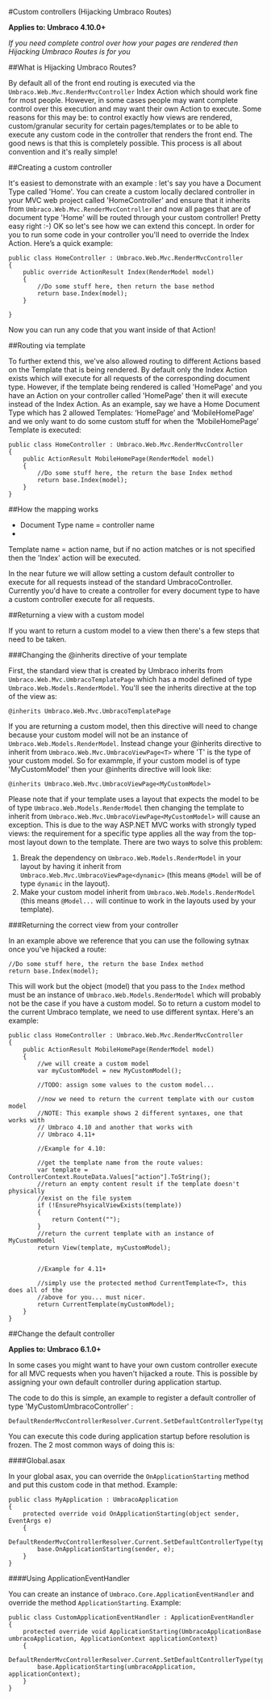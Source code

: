 #Custom controllers (Hijacking Umbraco Routes)

**Applies to: Umbraco 4.10.0+**

_If you need complete control over how your pages are rendered then Hijacking Umbraco Routes is for you_

##What is Hijacking Umbraco Routes?

By default all of the front end routing is executed via the `Umbraco.Web.Mvc.RenderMvcController` Index Action which should work fine for most people. However, in some cases people may want complete control over this execution and may  want their own Action to execute. Some reasons for this may be: to control exactly how views are rendered, custom/granular security for certain pages/templates or to be able to execute any custom code in the controller that renders the front end. The good news is that this is completely possible. This process is all about convention and it's really simple!

##Creating a custom controller

 It's easiest to demonstrate with an example : let's say you have a Document Type called 'Home'.  You can create a custom locally declared controller in your MVC web project called 'HomeController' and ensure that it inherits from `Umbraco.Web.Mvc.RenderMvcController` and now all pages that are of document type 'Home' will be routed through your custom controller! Pretty easy right :-)
OK so let's see how we can extend this concept. In order for you to run some code in your controller you'll need to override the Index Action. Here’s a quick example:

	public class HomeController : Umbraco.Web.Mvc.RenderMvcController
	{
	    public override ActionResult Index(RenderModel model)
	    {
	        //Do some stuff here, then return the base method
	        return base.Index(model);
	    }

	}
Now you can run any code that you want inside of that Action!

##Routing via template

To further extend this, we've also allowed routing to different Actions based on the Template that is being rendered. By default only the Index Action exists which will execute for all requests of the corresponding document type. However, if the template being rendered is called 'HomePage' and you have an Action on your controller called 'HomePage' then it will execute instead of the Index Action. As an example, say we have a Home Document Type which has 2 allowed Templates: ‘HomePage’ and ‘MobileHomePage’ and we only want to do some custom stuff for when the ‘MobileHomePage’ Template is executed:

	public class HomeController : Umbraco.Web.Mvc.RenderMvcController
	{
	    public ActionResult MobileHomePage(RenderModel model)
	    {
	        //Do some stuff here, the return the base Index method
	        return base.Index(model);
	    }
	}

##How the mapping works

* Document Type name = controller name
* 
Template name = action name, but if no action matches or is not specified then the 'Index' action will be executed.

In the near future we will allow setting a custom default controller to execute for all requests instead of the standard UmbracoController. Currently you'd have to create a controller for every document type to have a custom controller execute for all requests.

##Returning a view with a custom model

If you want to return a custom model to a view then there's a few steps that need to be taken. 

###Changing the @inherits directive of your template

First, the standard view that is created by Umbraco inherits from `Umbraco.Web.Mvc.UmbracoTemplatePage` which has a model defined of type `Umbraco.Web.Models.RenderModel`. You'll see the inherits directive at the top of the view as:

	@inherits Umbraco.Web.Mvc.UmbracoTemplatePage

If you are returning a custom model, then this directive will need to change because your custom model will not be an instance of `Umbraco.Web.Models.RenderModel`. Instead change your @inherits directive to inherit from `Umbraco.Web.Mvc.UmbracoViewPage<T>` where 'T' is the type of your custom model. So for exammple, if your custom model is of type 'MyCustomModel' then your @inherits directive will look like:

	@inherits Umbraco.Web.Mvc.UmbracoViewPage<MyCustomModel>

Please note that if your template uses a layout that expects the model to be of type `Umbraco.Web.Models.RenderModel` then changing the template to inherit from `Umbraco.Web.Mvc.UmbracoViewPage<MyCustomModel>` will cause an exception. This is due to the way ASP.NET MVC works with strongly typed views: the requirement for a specific type applies all the way from the top-most layout down to the template. There are two ways to solve this problem:

1. Break the dependency on `Umbraco.Web.Models.RenderModel` in your layout by having it inherit from `Umbraco.Web.Mvc.UmbracoViewPage<dynamic>` (this means `@Model` will be of type `dynamic` in the layout).
2. Make your custom model inherit from `Umbraco.Web.Models.RenderModel` (this means `@Model...` will continue to work in the layouts used by your template).

###Returning the correct view from your controller

In an example above we reference that you can use the following sytnax once you've hijacked a route:

	//Do some stuff here, the return the base Index method
    return base.Index(model);

This will work but the object (model) that you pass to the `Index` method must be an instance of `Umbraco.Web.Models.RenderModel` which will probably not be the case if you have a custom model. So to return a custom model to the current Umbraco template, we need to use different syntax. Here's an example:

	public class HomeController : Umbraco.Web.Mvc.RenderMvcController
	{
	    public ActionResult MobileHomePage(RenderModel model)
	    {
	        //we will create a custom model
			var myCustomModel = new MyCustomModel();

			//TODO: assign some values to the custom model...
			
			//now we need to return the current template with our custom model        
			//NOTE: This example shows 2 different syntaxes, one that works with 
			// Umbraco 4.10 and another that works with 
			// Umbraco 4.11+
			
			//Example for 4.10:
			
			//get the template name from the route values:
			var template = ControllerContext.RouteData.Values["action"].ToString();
			//return an empty content result if the template doesn't physically 
			//exist on the file system
			if (!EnsurePhsyicalViewExists(template))
			{
				return Content("");
			}
			//return the current template with an instance of MyCustomModel
			return View(template, myCustomModel);


			//Example for 4.11+
			
			//simply use the protected method CurrentTemplate<T>, this does all of the
			//above for you... must nicer.
			return CurrentTemplate(myCustomModel);
	    }
	}

##Change the default controller

**Applies to: Umbraco 6.1.0+**

In some cases you might want to have your own custom controller execute for all MVC requests when you haven't hijacked a route. This is possible by assigning your own default controller during application startup.

The code to do this is simple, an example to register a default controller of type 'MyCustomUmbracoController' :

	DefaultRenderMvcControllerResolver.Current.SetDefaultControllerType(typeof(MyCustomUmbracoController));

You can execute this code during application startup before resolution is frozen. The 2 most common ways of doing this is:

####Global.asax

In your global asax, you can override the `OnApplicationStarting` method and put this custom code in that method. Example:

    public class MyApplication : UmbracoApplication
	{
        protected override void OnApplicationStarting(object sender, EventArgs e)
        {
            DefaultRenderMvcControllerResolver.Current.SetDefaultControllerType(typeof(MyCustomUmbracoController));
            base.OnApplicationStarting(sender, e);
        }
	}

####Using ApplicationEventHandler

You can create an instance of `Umbraco.Core.ApplicationEventHandler` and override the method `ApplicationStarting`. Example:

    public class CustomApplicationEventHandler : ApplicationEventHandler
    {
        protected override void ApplicationStarting(UmbracoApplicationBase umbracoApplication, ApplicationContext applicationContext)
        {
            DefaultRenderMvcControllerResolver.Current.SetDefaultControllerType(typeof(MyCustomUmbracoController));
            base.ApplicationStarting(umbracoApplication, applicationContext);
        }
    }

